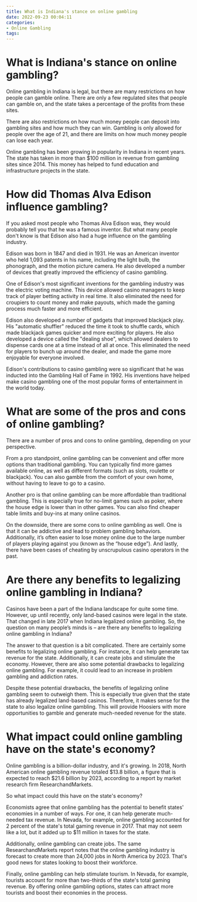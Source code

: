 ```yaml
---
title: What is Indiana's stance on online gambling
date: 2022-09-23 00:04:11
categories:
- Online Gambling
tags:
---
```



#  What is Indiana's stance on online gambling?

Online gambling in Indiana is legal, but there are many restrictions on how people can gamble online. There are only a few regulated sites that people can gamble on, and the state takes a percentage of the profits from these sites.

There are also restrictions on how much money people can deposit into gambling sites and how much they can win. Gambling is only allowed for people over the age of 21, and there are limits on how much money people can lose each year.

Online gambling has been growing in popularity in Indiana in recent years. The state has taken in more than $100 million in revenue from gambling sites since 2014. This money has helped to fund education and infrastructure projects in the state.

#  How did Thomas Alva Edison influence gambling?

If you asked most people who Thomas Alva Edison was, they would probably tell you that he was a famous inventor. But what many people don't know is that Edison also had a huge influence on the gambling industry.

Edison was born in 1847 and died in 1931. He was an American inventor who held 1,093 patents in his name, including the light bulb, the phonograph, and the motion picture camera. He also developed a number of devices that greatly improved the efficiency of casino gambling.

One of Edison's most significant inventions for the gambling industry was the electric voting machine. This device allowed casino managers to keep track of player betting activity in real time. It also eliminated the need for croupiers to count money and make payouts, which made the gaming process much faster and more efficient.

Edison also developed a number of gadgets that improved blackjack play. His "automatic shuffler" reduced the time it took to shuffle cards, which made blackjack games quicker and more exciting for players. He also developed a device called the "dealing shoe", which allowed dealers to dispense cards one at a time instead of all at once. This eliminated the need for players to bunch up around the dealer, and made the game more enjoyable for everyone involved.

Edison's contributions to casino gambling were so significant that he was inducted into the Gambling Hall of Fame in 1992. His inventions have helped make casino gambling one of the most popular forms of entertainment in the world today.

#  What are some of the pros and cons of online gambling?

There are a number of pros and cons to online gambling, depending on your perspective.

From a pro standpoint, online gambling can be convenient and offer more options than traditional gambling. You can typically find more games available online, as well as different formats (such as slots, roulette or blackjack). You can also gamble from the comfort of your own home, without having to leave to go to a casino.

Another pro is that online gambling can be more affordable than traditional gambling. This is especially true for no-limit games such as poker, where the house edge is lower than in other games. You can also find cheaper table limits and buy-ins at many online casinos.

On the downside, there are some cons to online gambling as well. One is that it can be addictive and lead to problem gambling behaviors. Additionally, it’s often easier to lose money online due to the large number of players playing against you (known as the “house edge”). And lastly, there have been cases of cheating by unscrupulous casino operators in the past.

#  Are there any benefits to legalizing online gambling in Indiana?

Casinos have been a part of the Indiana landscape for quite some time. However, up until recently, only land-based casinos were legal in the state. That changed in late 2017 when Indiana legalized online gambling. So, the question on many people’s minds is – are there any benefits to legalizing online gambling in Indiana?

The answer to that question is a bit complicated. There are certainly some benefits to legalizing online gambling. For instance, it can help generate tax revenue for the state. Additionally, it can create jobs and stimulate the economy. However, there are also some potential drawbacks to legalizing online gambling. For example, it could lead to an increase in problem gambling and addiction rates.

Despite these potential drawbacks, the benefits of legalizing online gambling seem to outweigh them. This is especially true given that the state has already legalized land-based casinos. Therefore, it makes sense for the state to also legalize online gambling. This will provide Hoosiers with more opportunities to gamble and generate much-needed revenue for the state.

#  What impact could online gambling have on the state's economy?

Online gambling is a billion-dollar industry, and it's growing. In 2018, North American online gambling revenue totaled $13.8 billion, a figure that is expected to reach $21.6 billion by 2023, according to a report by market research firm ResearchandMarkets.

So what impact could this have on the state's economy?

Economists agree that online gambling has the potential to benefit states' economies in a number of ways. For one, it can help generate much-needed tax revenue. In Nevada, for example, online gambling accounted for 2 percent of the state's total gaming revenue in 2017. That may not seem like a lot, but it added up to $11 million in taxes for the state.

Additionally, online gambling can create jobs. The same ResearchandMarkets report notes that the online gambling industry is forecast to create more than 24,000 jobs in North America by 2023. That's good news for states looking to boost their workforce.

Finally, online gambling can help stimulate tourism. In Nevada, for example, tourists account for more than two-thirds of the state's total gaming revenue. By offering online gambling options, states can attract more tourists and boost their economies in the process.